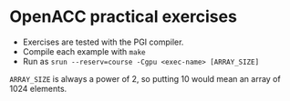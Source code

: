 # OpenACC practical exercises

- Exercises are tested with the PGI compiler.
- Compile each example with `make`
- Run as `srun --reserv=course -Cgpu <exec-name> [ARRAY_SIZE]`

`ARRAY_SIZE` is always a power of 2, so putting 10 would mean an array of 1024 elements.
